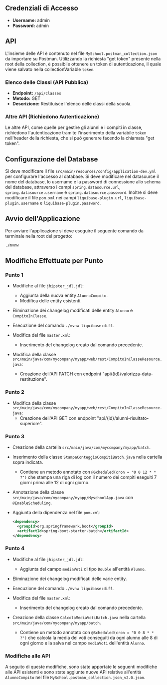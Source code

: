 ## Credenziali di Accesso

- **Username:** admin
- **Password:** admin

## API

L'insieme delle API è contenuto nel file `MySchool.postman_collection.json` da importare su Postman. Utilizzando la richiesta "get token" presente nella root della collection, è possibile ottenere un token di autenticazione, il quale viene salvato nella collectionVariable `token`.

### Elenco delle Classi (API Pubblica)

- **Endpoint:** `/api/classes`
- **Metodo:** GET
- **Descrizione:** Restituisce l'elenco delle classi della scuola.

### Altre API (Richiedono Autenticazione)

Le altre API, come quelle per gestire gli alunni e i compiti in classe, richiedono l'autenticazione tramite l'inserimento della variabile `token` nell'header della richiesta, che si può generare facendo la chiamata "get token".

## Configurazione del Database

Si deve modificare il file `src/main/resources/config/application-dev.yml` per configurare l'accesso al database. Si deve modificare nel datasource il nome del database, lo username e la password di connessione allo schema del database, attraverso i campi `spring.datasource.url`, `spring.datasource.username` e `spring.datasource.password`. Inoltre si deve modificare il file `pom.xml` nei campi `liquibase-plugin.url`, `liquibase-plugin.username` e `liquibase-plugin.password`.

## Avvio dell'Applicazione

Per avviare l'applicazione si deve eseguire il seguente comando da terminale nella root del progetto:

```bash
./mvnw
```

## Modifiche Effettuate per Punto

### Punto 1

- Modifiche al file `jhipster_jdl.jdl`:
  - Aggiunta della nuova entity `AlunnoCompito`.
  - Modifica delle entity esistenti.
- Eliminazione dei changelog modificati delle entity `Alunno` e `CompitoInClasse`.

- Esecuzione del comando `./mvnw liquibase:diff`.

- Modifica del file `master.xml`:

  - Inserimento del changelog creato dal comando precedente.

- Modifica della classe `src/main/java/com/mycompany/myapp/web/rest/CompitoInClasseResource.java`:
  - Creazione dell'API PATCH con endpoint "api/{id}/valorizza-data-restituzione".

### Punto 2

- Modifica della classe `src/main/java/com/mycompany/myapp/web/rest/CompitoInClasseResource.java`:
  - Creazione dell'API GET con endpoint "api/{id}/alunni-risultato-superiore".

### Punto 3

- Creazione della cartella `src/main/java/com/mycompany/myapp/batch`.
- Inserimento della classe `StampaConteggioCompitiBatch.java` nella cartella sopra indicata.

  - Contiene un metodo annotato con `@Scheduled(cron = "0 0 12 * * ?")` che stampa una riga di log con il numero dei compiti eseguiti 7 giorni prima alle 12 di ogni giorno.

- Annotazione della classe `src/main/java/com/mycompany/myapp/MyschoolApp.java` con `@EnableScheduling`.

- Aggiunta della dipendenza nel file `pom.xml`:
  ```xml
  <dependency>
    <groupId>org.springframework.boot</groupId>
    <artifactId>spring-boot-starter-batch</artifactId>
  </dependency>
  ```

### Punto 4

- Modifiche al file `jhipster_jdl.jdl`:
  - Aggiunta del campo `mediaVoti` di tipo `Double` all'entità `Alunno`.
- Eliminazione dei changelog modificati delle varie entity.

- Esecuzione del comando `./mvnw liquibase:diff`.

- Modifica del file `master.xml`:

  - Inserimento del changelog creato dal comando precedente.

- Creazione della classe `CalcolaMediaVotiBatch.java` nella cartella `src/main/java/com/mycompany/myapp/batch`.
  - Contiene un metodo annotato con `@Scheduled(cron = "0 0 8 * * ?")` che calcola la media dei voti conseguiti da ogni alunno alle 8 di ogni giorno e la salva nel campo `mediaVoti` dell'entità `Alunno`.

### Modifiche alle API

A seguito di queste modifiche, sono state apportate le seguenti modifiche alle API esistenti e sono state aggiunte nuove API relative all'entità `AlunnoCompito` nel file `MySchool.postman_collection.json_v2.0.json`.
